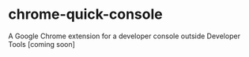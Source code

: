 # chrome-quick-console
A Google Chrome extension for a developer console outside Developer Tools [coming soon]
